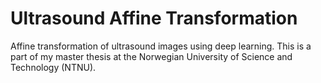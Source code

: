 # Ultrasound Affine Transformation
Affine transformation of ultrasound images using deep learning. This is a part of my master thesis at the Norwegian University of Science and Technology (NTNU).

